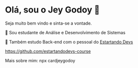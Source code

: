 # Olá, sou o Jey Godoy 👋

Seja muito bem vindo e sinta-se a vontade.

🔭 Sou estudante de Análise e Desenvolvimento de Sistemas

🌱 Também estudo Back-end com o pessoal do [Estartando Devs](https://estartandodevs-curse.github.com)

https://github.com/estartandodevs-course

Mais sobre mim: npx cardjeygodoy
